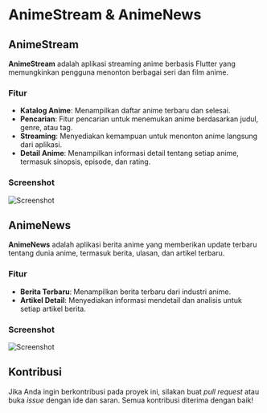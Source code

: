 # AnimeStream & AnimeNews

## AnimeStream

**AnimeStream** adalah aplikasi streaming anime berbasis Flutter yang memungkinkan pengguna menonton berbagai seri dan film anime.

### Fitur

- **Katalog Anime**: Menampilkan daftar anime terbaru dan selesai.
- **Pencarian**: Fitur pencarian untuk menemukan anime berdasarkan judul, genre, atau tag.
- **Streaming**: Menyediakan kemampuan untuk menonton anime langsung dari aplikasi.
- **Detail Anime**: Menampilkan informasi detail tentang setiap anime, termasuk sinopsis, episode, dan rating.

### Screenshot

![Screenshot](https://i.ibb.co.com/5xL1XX0/photo-2024-08-02-22-09-31.jpg)

## AnimeNews

**AnimeNews** adalah aplikasi berita anime yang memberikan update terbaru tentang dunia anime, termasuk berita, ulasan, dan artikel terbaru.

### Fitur

- **Berita Terbaru**: Menampilkan berita terbaru dari industri anime.
- **Artikel Detail**: Menyediakan informasi mendetail dan analisis untuk setiap artikel berita.

### Screenshot

![Screenshot](https://i.ibb.co.com/bXbCvqb/photo-2024-08-02-22-09-31-2.jpg)

## Kontribusi

Jika Anda ingin berkontribusi pada proyek ini, silakan buat *pull request* atau buka *issue* dengan ide dan saran. Semua kontribusi diterima dengan baik!

